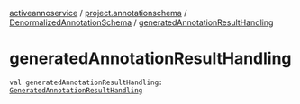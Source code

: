 [activeannoservice](../../index.md) / [project.annotationschema](../index.md) / [DenormalizedAnnotationSchema](index.md) / [generatedAnnotationResultHandling](./generated-annotation-result-handling.md)

# generatedAnnotationResultHandling

`val generatedAnnotationResultHandling: `[`GeneratedAnnotationResultHandling`](../../project.annotationschema.generator/-generated-annotation-result-handling/index.md)